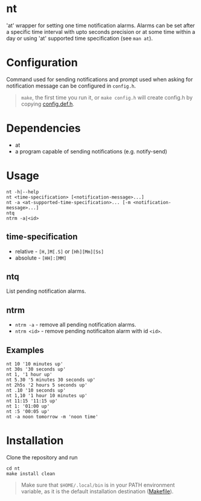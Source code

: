 # nt

'at' wrapper for setting one time notification alarms. Alarms can be set after
a specific time interval with upto seconds precision or at some time within a
day or using 'at' supported time specification (see `man at`).

# Configuration

Command used for sending notifications and prompt used when asking for
notification message can be configured in `config.h`.

> `make`, the first time you run it, or `make config.h` will create config.h by
> copying [config.def.h](config.def.h).

# Dependencies

* at
* a program capable of sending notifications (e.g. notify-send)

# Usage

```
nt -h|--help
nt <time-specification> [<notification-message>...]
nt -a <at-supported-time-specification>... [-m <notification-message>...]
ntq
ntrm -a|<id>
```

## time-specification

* relative - `[H,]M[.S]` or `[Hh][Mm][Ss]`
* absolute - `[HH]:[MM]`

## ntq

List pending notification alarms.

## ntrm

* `ntrm -a` - remove all pending notification alarms.
* `ntrm <id>` - remove pending notificaiton alarm with id `<id>`.

## Examples

```
nt 10 '10 minutes up'
nt 30s '30 seconds up'
nt 1, '1 hour up'
nt 5.30 '5 minutes 30 seconds up'
nt 2h5s '2 hours 5 seconds up'
nt .10 '10 seconds up'
nt 1,10 '1 hour 10 minutes up'
nt 11:15 '11:15 up'
nt 1: '01:00 up'
nt :5 '00:05 up'
nt -a noon tomorrow -m 'noon time'
```

# Installation

Clone the repository and run
```
cd nt
make install clean
```
> Make sure that `$HOME/.local/bin` is in your PATH environment variable, as it
> is the default installation destination ([Makefile](Makefile)).
